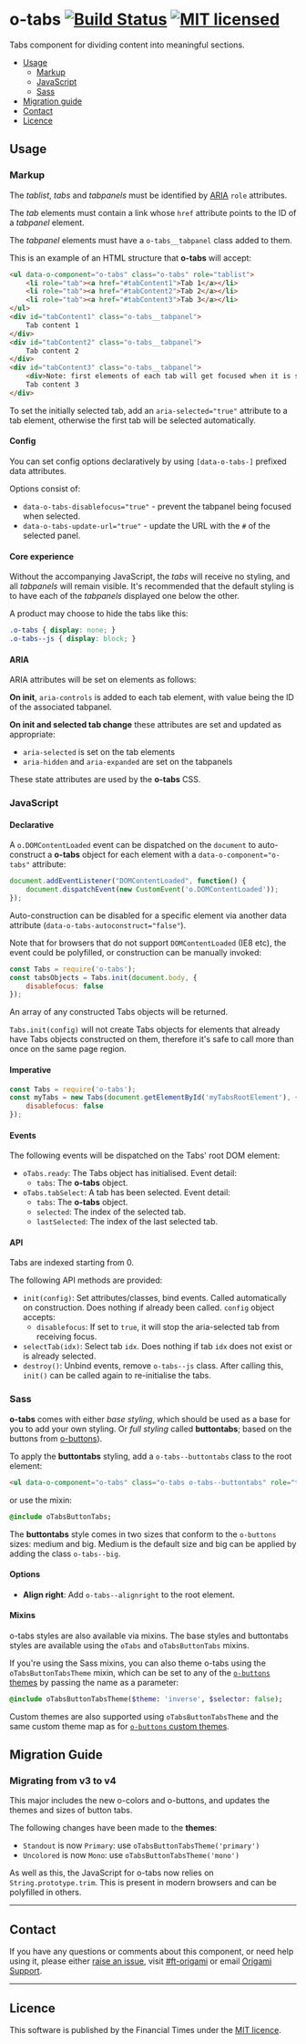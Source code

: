 # o-tabs [![Build Status](https://circleci.com/gh/Financial-Times/o-tabs.png?style=shield&circle-token=a2788d79ccb1fe983aa41c739f4e4129ed81a3f4)](https://circleci.com/gh/Financial-Times/o-tabs) [![MIT licensed](https://img.shields.io/badge/license-MIT-blue.svg)](#licence)

Tabs component for dividing content into meaningful sections.

- [Usage](#usage)
	- [Markup](#markup)
	- [JavaScript](#javascript)
	- [Sass](#sass)
- [Migration guide](#migration-guide)
- [Contact](#contact)
- [Licence](#licence)

## Usage

### Markup

The _tablist_, _tabs_ and _tabpanels_ must be identified by [ARIA](http://www.w3.org/TR/wai-aria/) `role` attributes.

The _tab_ elements must contain a link whose `href` attribute points to the ID of a _tabpanel_ element.

The _tabpanel_ elements must have a `o-tabs__tabpanel` class added to them.

This is an example of an HTML structure that __o-tabs__ will accept:

```html
<ul data-o-component="o-tabs" class="o-tabs" role="tablist">
	<li role="tab"><a href="#tabContent1">Tab 1</a></li>
	<li role="tab"><a href="#tabContent2">Tab 2</a></li>
	<li role="tab"><a href="#tabContent3">Tab 3</a></li>
</ul>
<div id="tabContent1" class="o-tabs__tabpanel">
	Tab content 1
</div>
<div id="tabContent2" class="o-tabs__tabpanel">
	Tab content 2
</div>
<div id="tabContent3" class="o-tabs__tabpanel">
	<div>Note: first elements of each tab will get focused when it is selected. In this case, this div will receive focus.</div>
	Tab content 3
</div>
```

To set the initially selected tab, add an `aria-selected="true"` attribute to a tab element, otherwise the first tab will be selected automatically.

#### Config

You can set config options declaratively by using `[data-o-tabs-]` prefixed data attributes.

Options consist of:

* `data-o-tabs-disablefocus="true"` - prevent the tabpanel being focused when selected.
* `data-o-tabs-update-url="true"` - update the URL with the `#` of the selected panel.

#### Core experience

Without the accompanying JavaScript, the _tabs_ will receive no styling, and all _tabpanels_ will remain visible. It's recommended that the default styling is to have each of the _tabpanels_ displayed one below the other.

A product may choose to hide the tabs like this:

```css
.o-tabs { display: none; }
.o-tabs--js { display: block; }
```

#### ARIA

ARIA attributes will be set on elements as follows:

__On init__, `aria-controls` is added to each tab element, with value being the ID of the associated tabpanel.

__On init and selected tab change__ these attributes are set and updated as appropriate:

* `aria-selected` is set on the tab elements
* `aria-hidden` and `aria-expanded` are set on the tabpanels

These state attributes are used by the __o-tabs__ CSS.


### JavaScript

#### Declarative

A `o.DOMContentLoaded` event can be dispatched on the `document` to auto-construct a __o-tabs__ object for each element with a `data-o-component="o-tabs"` attribute:

```javascript
document.addEventListener("DOMContentLoaded", function() {
	document.dispatchEvent(new CustomEvent('o.DOMContentLoaded'));
});
```

Auto-construction can be disabled for a specific element via another data attribute (`data-o-tabs-autoconstruct="false"`).

Note that for browsers that do not support `DOMContentLoaded` (IE8 etc), the event could be polyfilled, or construction can be manually invoked:

```javascript
const Tabs = require('o-tabs');
const tabsObjects = Tabs.init(document.body, {
	disablefocus: false
});
```

An array of any constructed Tabs objects will be returned.

`Tabs.init(config)` will not create Tabs objects for elements that already have Tabs objects constructed on them, therefore it's safe to call more than once on the same page region.

#### Imperative

```javascript
const Tabs = require('o-tabs');
const myTabs = new Tabs(document.getElementById('myTabsRootElement'), {
	disablefocus: false
});
```

#### Events

The following events will be dispatched on the Tabs' root DOM element:

* `oTabs.ready`: The Tabs object has initialised. Event detail:
	* `tabs`: The __o-tabs__ object.
* `oTabs.tabSelect`: A tab has been selected. Event detail:
	* `tabs`: The __o-tabs__ object.
	* `selected`: The index of the selected tab.
	* `lastSelected`: The index of the last selected tab.

#### API

Tabs are indexed starting from 0.

The following API methods are provided:

* `init(config)`: Set attributes/classes, bind events. Called automatically on construction. Does nothing if already been called. `config` object accepts:
	- `disablefocus`: If set to `true`, it will stop the aria-selected tab from receiving focus.
* `selectTab(idx)`: Select tab `idx`. Does nothing if tab `idx` does not exist or is already selected.
* `destroy()`: Unbind events, remove `o-tabs--js` class. After calling this, `init()` can be called again to re-initialise the tabs.

### Sass

__o-tabs__ comes with either _base styling_, which should be used as a base for you to add your own styling. Or _full styling_ called __buttontabs__; based on the buttons from [o-buttons](https://github.com/Financial-Times/o-buttons)).

To apply the __buttontabs__ styling, add a `o-tabs--buttontabs` class to the root element:

```html
<ul data-o-component="o-tabs" class="o-tabs o-tabs--buttontabs" role="tablist">
```

or use the mixin:

```sass
@include oTabsButtonTabs;
```

The __buttontabs__ style comes in two sizes that conform to the `o-buttons` sizes: medium and big. Medium is the default size and big can be applied by adding the class `o-tabs--big`.

#### Options

* __Align right__: Add `o-tabs--alignright` to the root element.

#### Mixins

o-tabs styles are also available via mixins. The base styles and buttontabs styles are available using the `oTabs` and `oTabsButtonTabs` mixins.

If you're using the Sass mixins, you can also theme o-tabs using the `oTabsButtonTabsTheme` mixin, which can be set to any of the [`o-buttons` themes](https://github.com/Financial-Times/o-buttons#quick-start) by passing the name as a parameter:

```sass
@include oTabsButtonTabsTheme($theme: 'inverse', $selector: false);
```

Custom themes are also supported using `oTabsButtonTabsTheme` and the same custom theme map as for [`o-buttons` custom themes](https://github.com/Financial-Times/o-buttons#custom-themes).

## Migration Guide

### Migrating from v3 to v4

This major includes the new o-colors and o-buttons, and updates the themes and sizes of button tabs.

The following changes have been made to the **themes**:

- `Standout` is now `Primary`: use `oTabsButtonTabsTheme('primary')`
- `Uncolored` is now `Mono`: use `oTabsButtonTabsTheme('mono')`

As well as this, the JavaScript for o-tabs now relies on `String.prototype.trim`. This is present in modern browsers and can be polyfilled in others.

---

## Contact

If you have any questions or comments about this component, or need help using it, please either [raise an issue](https://github.com/Financial-Times/o-tabs/issues), visit [#ft-origami](https://financialtimes.slack.com/messages/ft-origami/) or email [Origami Support](mailto:origami-support@ft.com).

----

## Licence

This software is published by the Financial Times under the [MIT licence](http://opensource.org/licenses/MIT).
